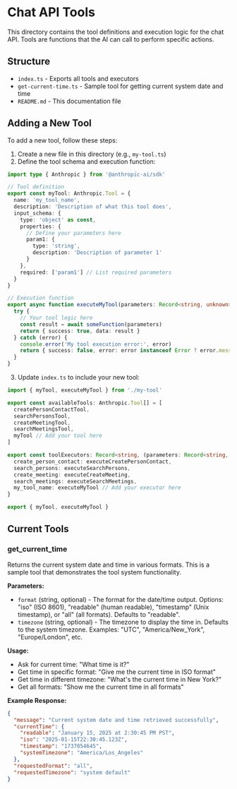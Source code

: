 # Chat API Tools

This directory contains the tool definitions and execution logic for the chat API. Tools are functions that the AI can call to perform specific actions.

## Structure

- `index.ts` - Exports all tools and executors
- `get-current-time.ts` - Sample tool for getting current system date and time
- `README.md` - This documentation file

## Adding a New Tool

To add a new tool, follow these steps:

1. Create a new file in this directory (e.g., `my-tool.ts`)
2. Define the tool schema and execution function:

```typescript
import type { Anthropic } from '@anthropic-ai/sdk'

// Tool definition
export const myTool: Anthropic.Tool = {
  name: 'my_tool_name',
  description: 'Description of what this tool does',
  input_schema: {
    type: 'object' as const,
    properties: {
      // Define your parameters here
      param1: {
        type: 'string',
        description: 'Description of parameter 1'
      }
    },
    required: ['param1'] // List required parameters
  }
}

// Execution function
export async function executeMyTool(parameters: Record<string, unknown>): Promise<{ success: boolean; data?: unknown; error?: string }> {
  try {
    // Your tool logic here
    const result = await someFunction(parameters)
    return { success: true, data: result }
  } catch (error) {
    console.error('My tool execution error:', error)
    return { success: false, error: error instanceof Error ? error.message : 'Unknown error occurred' }
  }
}
```

3. Update `index.ts` to include your new tool:

```typescript
import { myTool, executeMyTool } from './my-tool'

export const availableTools: Anthropic.Tool[] = [
  createPersonContactTool,
  searchPersonsTool,
  createMeetingTool,
  searchMeetingsTool,
  myTool // Add your tool here
]

export const toolExecutors: Record<string, (parameters: Record<string, unknown>) => Promise<{ success: boolean; data?: unknown; error?: string }>> = {
  create_person_contact: executeCreatePersonContact,
  search_persons: executeSearchPersons,
  create_meeting: executeCreateMeeting,
  search_meetings: executeSearchMeetings,
  my_tool_name: executeMyTool // Add your executor here
}

export { myTool, executeMyTool }
```

## Current Tools

### get_current_time
Returns the current system date and time in various formats. This is a sample tool that demonstrates the tool system functionality.

**Parameters:**
- `format` (string, optional) - The format for the date/time output. Options: "iso" (ISO 8601), "readable" (human readable), "timestamp" (Unix timestamp), or "all" (all formats). Defaults to "readable".
- `timezone` (string, optional) - The timezone to display the time in. Defaults to the system timezone. Examples: "UTC", "America/New_York", "Europe/London", etc.

**Usage:** 
- Ask for current time: "What time is it?"
- Get time in specific format: "Give me the current time in ISO format"
- Get time in different timezone: "What's the current time in New York?"
- Get all formats: "Show me the current time in all formats"

**Example Response:**
```json
{
  "message": "Current system date and time retrieved successfully",
  "currentTime": {
    "readable": "January 15, 2025 at 2:30:45 PM PST",
    "iso": "2025-01-15T22:30:45.123Z",
    "timestamp": "1737054645",
    "systemTimezone": "America/Los_Angeles"
  },
  "requestedFormat": "all",
  "requestedTimezone": "system default"
}
```
